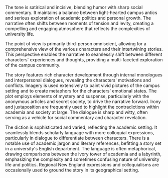 
<tone>The tone is satirical and incisive, blending humor with sharp social commentary. It maintains a balance between light-hearted campus antics and serious exploration of academic politics and personal growth. The narrative often shifts between moments of tension and levity, creating a compelling and engaging atmosphere that reflects the complexities of university life.</tone>

<pov>The point of view is primarily third-person omniscient, allowing for a comprehensive view of the various characters and their intertwining stories. This perspective enables the narrative to seamlessly shift between different characters' experiences and thoughts, providing a multi-faceted exploration of the campus community.</pov>

<litdev>The story features rich character development through internal monologues and interpersonal dialogues, revealing the characters' motivations and conflicts. Imagery is used extensively to paint vivid pictures of the campus setting and to create metaphors for the characters' emotional states. The plot employs elements of mystery and suspense, particularly with the anonymous articles and secret society, to drive the narrative forward. Irony and juxtaposition are frequently used to highlight the contradictions within academia and society at large. The dialogue is sharp and witty, often serving as a vehicle for social commentary and character revelation.</litdev>

<lexchoice>The diction is sophisticated and varied, reflecting the academic setting. It seamlessly blends scholarly language with more colloquial expressions, particularly in dialogue to differentiate between characters. There is a notable use of academic jargon and literary references, befitting a story set in a university's English department. The language is often metaphorical, drawing comparisons between the ivory tower of academia and a labyrinth, emphasizing the complexity and sometimes confusing nature of university life and politics. Regional New England expressions and colloquialisms are occasionally used to ground the story in its geographical setting.</lexchoice>
